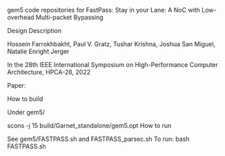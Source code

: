 gem5 code repositories for FastPass: Stay in your Lane: A NoC with Low-overhead Multi-packet Bypassing

Design Description

Hossein Farrokhbakht, Paul V. Gratz, Tushar Krishna, Joshua San Miguel, Natalie Enright Jerger

In the 28th IEEE International Symposium on High-Performance Computer Architecture, HPCA-28, 2022


Paper: <web-link TBD>

How to build

Under gem5/

scons -j 15 build/Garnet_standalone/gem5.opt
How to run

See gem5/FASTPASS.sh and FASTPASS_parsec.sh
To run: bash FASTPASS.sh
